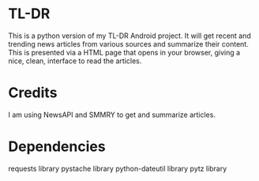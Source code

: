 # TL-DR
This is a python version of my TL-DR Android project. It will get recent and trending news articles from various sources and summarize their content. This is presented via a HTML page that opens in your browser, giving a nice, clean, interface to read the articles. 

# Credits
I am using NewsAPI and SMMRY to get and summarize articles. 

# Dependencies
requests library
pystache library
python-dateutil library
pytz library